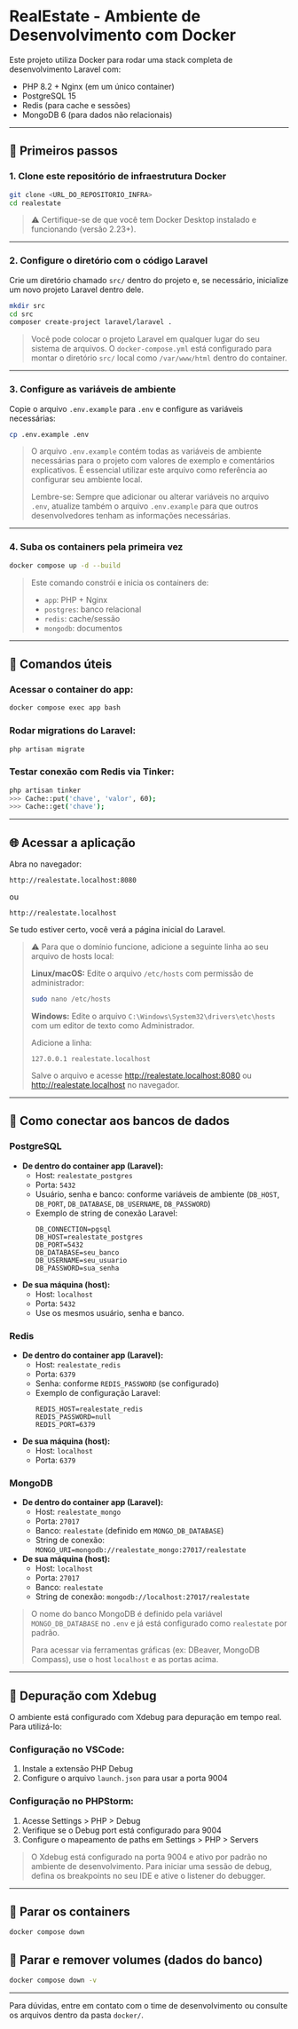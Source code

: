 # RealEstate - Ambiente de Desenvolvimento com Docker

Este projeto utiliza Docker para rodar uma stack completa de desenvolvimento Laravel com:

- PHP 8.2 + Nginx (em um único container)
- PostgreSQL 15
- Redis (para cache e sessões)
- MongoDB 6 (para dados não relacionais)

---

## 🚀 Primeiros passos

### 1. Clone este repositório de infraestrutura Docker
```bash
git clone <URL_DO_REPOSITORIO_INFRA>
cd realestate
```

> ⚠️ Certifique-se de que você tem Docker Desktop instalado e funcionando (versão 2.23+).

---

### 2. Configure o diretório com o código Laravel

Crie um diretório chamado `src/` dentro do projeto e, se necessário, inicialize um novo projeto Laravel dentro dele.

```bash
mkdir src
cd src
composer create-project laravel/laravel .
```

> Você pode colocar o projeto Laravel em qualquer lugar do seu sistema de arquivos. O `docker-compose.yml` está configurado para montar o diretório `src/` local como `/var/www/html` dentro do container.

---

### 3. Configure as variáveis de ambiente

Copie o arquivo `.env.example` para `.env` e configure as variáveis necessárias:

```bash
cp .env.example .env
```

> O arquivo `.env.example` contém todas as variáveis de ambiente necessárias para o projeto com valores de exemplo e comentários explicativos. É essencial utilizar este arquivo como referência ao configurar seu ambiente local.
>
> Lembre-se: Sempre que adicionar ou alterar variáveis no arquivo `.env`, atualize também o arquivo `.env.example` para que outros desenvolvedores tenham as informações necessárias.

---

### 4. Suba os containers pela primeira vez

```bash
docker compose up -d --build
```

> Este comando constrói e inicia os containers de:
> - `app`: PHP + Nginx
> - `postgres`: banco relacional
> - `redis`: cache/sessão
> - `mongodb`: documentos

---

## 🧪 Comandos úteis

### Acessar o container do app:
```bash
docker compose exec app bash
```

### Rodar migrations do Laravel:
```bash
php artisan migrate
```

### Testar conexão com Redis via Tinker:
```bash
php artisan tinker
>>> Cache::put('chave', 'valor', 60);
>>> Cache::get('chave');
```

---

## 🌐 Acessar a aplicação

Abra no navegador:
```
http://realestate.localhost:8080
```
ou
```
http://realestate.localhost
```
Se tudo estiver certo, você verá a página inicial do Laravel.

> ⚠️ Para que o domínio funcione, adicione a seguinte linha ao seu arquivo de hosts local:
>
> **Linux/macOS:** Edite o arquivo `/etc/hosts` com permissão de administrador:
> ```bash
> sudo nano /etc/hosts
> ```
> **Windows:** Edite o arquivo `C:\Windows\System32\drivers\etc\hosts` com um editor de texto como Administrador.
>
> Adicione a linha:
> ```
> 127.0.0.1 realestate.localhost
> ```
>
> Salve o arquivo e acesse http://realestate.localhost:8080 ou http://realestate.localhost no navegador.

---

## 🔗 Como conectar aos bancos de dados

### PostgreSQL
- **De dentro do container app (Laravel):**
  - Host: `realestate_postgres`
  - Porta: `5432`
  - Usuário, senha e banco: conforme variáveis de ambiente (`DB_HOST`, `DB_PORT`, `DB_DATABASE`, `DB_USERNAME`, `DB_PASSWORD`)
  - Exemplo de string de conexão Laravel:
    ```env
    DB_CONNECTION=pgsql
    DB_HOST=realestate_postgres
    DB_PORT=5432
    DB_DATABASE=seu_banco
    DB_USERNAME=seu_usuario
    DB_PASSWORD=sua_senha
    ```
- **De sua máquina (host):**
  - Host: `localhost`
  - Porta: `5432`
  - Use os mesmos usuário, senha e banco.

### Redis
- **De dentro do container app (Laravel):**
  - Host: `realestate_redis`
  - Porta: `6379`
  - Senha: conforme `REDIS_PASSWORD` (se configurado)
  - Exemplo de configuração Laravel:
    ```env
    REDIS_HOST=realestate_redis
    REDIS_PASSWORD=null
    REDIS_PORT=6379
    ```
- **De sua máquina (host):**
  - Host: `localhost`
  - Porta: `6379`

### MongoDB
- **De dentro do container app (Laravel):**
  - Host: `realestate_mongo`
  - Porta: `27017`
  - Banco: `realestate` (definido em `MONGO_DB_DATABASE`)
  - String de conexão: `MONGO_URI=mongodb://realestate_mongo:27017/realestate`
- **De sua máquina (host):**
  - Host: `localhost`
  - Porta: `27017`
  - Banco: `realestate`
  - String de conexão: `mongodb://localhost:27017/realestate`

> O nome do banco MongoDB é definido pela variável `MONGO_DB_DATABASE` no `.env` e já está configurado como `realestate` por padrão.
> 
> Para acessar via ferramentas gráficas (ex: DBeaver, MongoDB Compass), use o host `localhost` e as portas acima.

---

## 🐛 Depuração com Xdebug

O ambiente está configurado com Xdebug para depuração em tempo real. Para utilizá-lo:

### Configuração no VSCode:
1. Instale a extensão PHP Debug
2. Configure o arquivo `launch.json` para usar a porta 9004

### Configuração no PHPStorm:
1. Acesse Settings > PHP > Debug
2. Verifique se o Debug port está configurado para 9004
3. Configure o mapeamento de paths em Settings > PHP > Servers

> O Xdebug está configurado na porta 9004 e ativo por padrão no ambiente de desenvolvimento.
> Para iniciar uma sessão de debug, defina os breakpoints no seu IDE e ative o listener do debugger.

---

## 🧹 Parar os containers
```bash
docker compose down
```

## 🧼 Parar e remover volumes (dados do banco)
```bash
docker compose down -v
```

---

Para dúvidas, entre em contato com o time de desenvolvimento ou consulte os arquivos dentro da pasta `docker/`.

